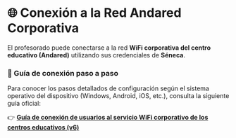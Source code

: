 # 🌐 Conexión a la Red Andared Corporativa

El profesorado puede conectarse a la red **WiFi corporativa del centro educativo (Andared)** utilizando sus credenciales de **Séneca**.

### 🔗 Guía de conexión paso a paso

Para conocer los pasos detallados de configuración según el sistema operativo del dispositivo (Windows, Android, iOS, etc.), consulta la siguiente guía oficial:

👉 [**Guía de conexión de usuarios al servicio WiFi corporativo de los centros educativos (v6)**](https://eaprendizaje.ced.junta-andalucia.es/wp-content/uploads/2022/07/GUIA_DE_CONEXI%C3%93N_DE_USUARIOS_AL_SERVICIO_WIFI_CORPORATIVO_DE_LOS_CENTROS_EDUCATIVOS_v6.pdf)

